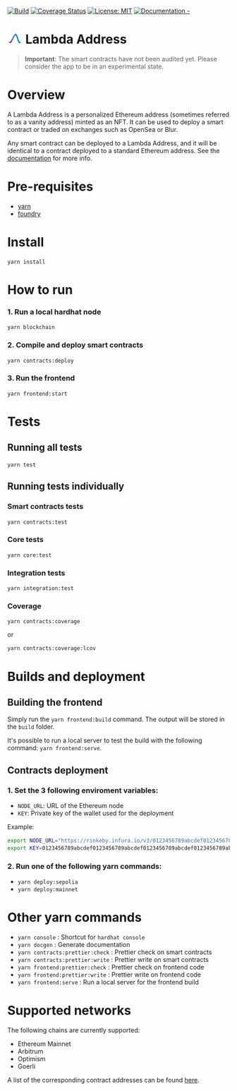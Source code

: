 [![Build](https://github.com/LambdaAddress/LambdaAddress/actions/workflows/main.yml/badge.svg)](https://github.com/LambdaAddress/LambdaAddress/actions/workflows/main.yml) [![Coverage Status](https://coveralls.io/repos/github/LambdaAddress/LambdaAddress/badge.svg?branch=master)](https://coveralls.io/github/LambdaAddress/LambdaAddress?branch=master) [![License: MIT](https://img.shields.io/badge/License-MIT-yellow.svg)](https://opensource.org/licenses/MIT) [![Documentation -  ](https://img.shields.io/badge/Documentation-_-2ea44f)](https://lambda-address.gitbook.io/lambda-address/)


# <img src="src/frontend/images/logo.svg" height="34" style="vertical-align: bottom;" /> Lambda Address

> **Important**: The smart contracts have not been audited yet. Please consider the app to be in an experimental state.

# Overview

A Lambda Address is a personalized Ethereum address (sometimes referred to as a vanity address) minted as an NFT. It can be used to deploy a smart contract or traded on exchanges such as OpenSea or Blur.

Any smart contract can be deployed to a Lambda Address, and it will be identical to a contract deployed to a standard Ethereum address. See the [documentation](https://lambda-address.gitbook.io/lambda-address/) for more info.

# Pre-requisites

- [yarn](https://classic.yarnpkg.com/lang/en/docs/install) 
- [foundry](https://book.getfoundry.sh/getting-started/installation)

# Install

```
yarn install
```

# How to run

### 1. Run a local hardhat node

```
yarn blockchain
```

### 2. Compile and deploy smart contracts

```
yarn contracts:deploy
```

### 3. Run the frontend

```
yarn frontend:start
```

# Tests

## Running all tests

```
yarn test
```

## Running tests individually

### Smart contracts tests

```
yarn contracts:test
``` 

### Core tests

```
yarn core:test
``` 

### Integration tests

```
yarn integration:test
``` 

### Coverage 

```
yarn contracts:coverage
```

or 

```
yarn contracts:coverage:lcov
```

# Builds and deployment

## Building the frontend

Simply run the `yarn frontend:build` command. The output will be stored in the `build` folder. 

It's possible to run a local server to test the build with the following command: `yarn frontend:serve`.

## Contracts deployment

### 1. Set the 3 following enviroment variables:
  - `NODE_URL`: URL of the Ethereum node
  - `KEY`: Private key of the wallet used for the deployment

Example:

```bash
export NODE_URL="https://rinkeby.infura.io/v3/0123456789abcdef0123456789abcdef"
export KEY=0123456789abcdef0123456789abcdef0123456789abcdef0123456789abcdef
```

### 2. Run one of the following yarn commands:
  - `yarn deploy:sepolia`
  - `yarn deploy:mainnet`


# Other yarn commands

- `yarn console` : Shortcut for `hardhat console`
- `yarn docgen` : Generate documentation
- `yarn contracts:prettier:check` : Prettier check on smart contracts
- `yarn contracts:prettier:write` : Prettier write on smart contracts
- `yarn frontend:prettier:check` : Prettier check on frontend code
- `yarn frontend:prettier:write` : Prettier write on frontend code
- `yarn frontend:serve` : Run a local server for the frontend build

# Supported networks

The following chains are currently supported: 

- Ethereum Mainnet
- Arbitrum
- Optimism
- Goerli

A list of the corresponding contract addresses can be found [here](./src/config/README.md).

